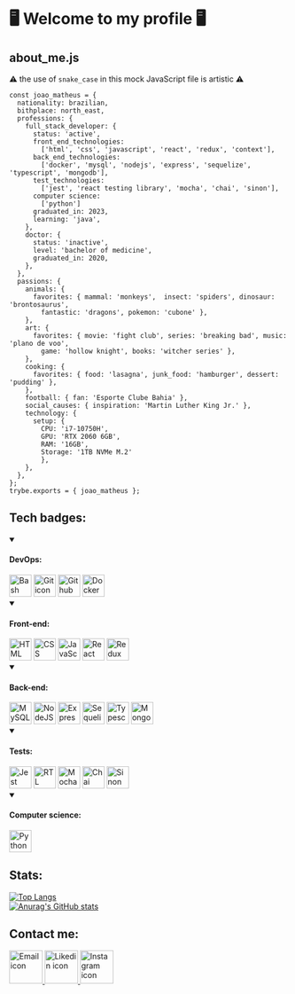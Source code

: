 # 🖥️ Welcome to my profile 🖥️
## about_me.js
⚠️ the use of ``` snake_case ```  in this mock JavaScript file is artistic ⚠️
```
const joao_matheus = {
  nationality: brazilian,
  bithplace: north_east,
  professions: {
    full_stack_developer: {
      status: 'active',
      front_end_technologies: 
        ['html', 'css', 'javascript', 'react', 'redux', 'context'],
      back_end_technologies: 
        ['docker', 'mysql', 'nodejs', 'express', 'sequelize', 'typescript', 'mongodb'],
      test_technologies: 
        ['jest', 'react testing library', 'mocha', 'chai', 'sinon'],
      computer science:
        ['python']
      graduated_in: 2023,
      learning: 'java',
    },
    doctor: {
      status: 'inactive',
      level: 'bachelor of medicine',
      graduated_in: 2020,
    },
  }, 
  passions: {
    animals: { 
      favorites: { mammal: 'monkeys',  insect: 'spiders', dinosaur: 'brontosaurus', 
        fantastic: 'dragons', pokemon: 'cubone' }, 
    },
    art: {
      favorites: { movie: 'fight club', series: 'breaking bad', music: 'plano de voo', 
        game: 'hollow knight', books: 'witcher series' },    
    },
    cooking: {
      favorites: { food: 'lasagna', junk_food: 'hamburger', dessert: 'pudding' },
    },
    football: { fan: 'Esporte Clube Bahia' },
    social_causes: { inspiration: 'Martin Luther King Jr.' },
    technology: {
      setup: { 
        CPU: 'i7-10750H',
        GPU: 'RTX 2060 6GB',
        RAM: '16GB',
        Storage: '1TB NVMe M.2'
        },
    },
  },
};
trybe.exports = { joao_matheus };
```
## Tech badges:
<div>
  
<details open>
<summary><h4>DevOps:</h4></summary>
<img src="https://cdn.jsdelivr.net/gh/devicons/devicon/icons/bash/bash-original.svg" height=40 alt="Bash icon"/>
<img src="https://cdn.jsdelivr.net/gh/devicons/devicon/icons/git/git-original.svg" height=40 alt="Git icon"/>
<img src="https://cdn.jsdelivr.net/gh/devicons/devicon/icons/github/github-original.svg" height=40 alt="Github icon"/>
<img src="https://cdn.jsdelivr.net/gh/devicons/devicon/icons/docker/docker-original.svg" height=40 alt="Docker icon"/>
</details>
 
<details open>
<summary><h4>Front-end:</h4></summary>
<img src="https://cdn.jsdelivr.net/gh/devicons/devicon/icons/html5/html5-original.svg" height=40 alt="HTML icon"/>
<img src="https://cdn.jsdelivr.net/gh/devicons/devicon/icons/css3/css3-original.svg" height=40 alt="CSS icon"/>
<img src="https://cdn.jsdelivr.net/gh/devicons/devicon/icons/javascript/javascript-original.svg" height=40 alt="JavaScript icon"/>
<img src="https://cdn.jsdelivr.net/gh/devicons/devicon/icons/react/react-original.svg" height=40 alt="React icon"/>
<img src="https://cdn.jsdelivr.net/gh/devicons/devicon/icons/redux/redux-original.svg" height=40 alt="Redux icon"/>
</details>

<details open>
<summary><h4>Back-end:</h4></summary>
<img src="https://cdn.jsdelivr.net/gh/devicons/devicon/icons/mysql/mysql-original.svg" height=40 alt="MySQL icon"/>
<img src="https://cdn.jsdelivr.net/gh/devicons/devicon/icons/nodejs/nodejs-original.svg" height=40 alt="NodeJS icon"/>
<img src="https://cdn.jsdelivr.net/gh/devicons/devicon/icons/express/express-original.svg" height=40 alt="Express icon"/>
<img src="https://cdn.jsdelivr.net/gh/devicons/devicon/icons/sequelize/sequelize-original.svg" height=40 alt="Sequelize icon"/>
<img src="https://cdn.jsdelivr.net/gh/devicons/devicon/icons/typescript/typescript-original.svg" height=40 alt="Typescript icon"/>
<img src="https://cdn.jsdelivr.net/gh/devicons/devicon/icons/mongodb/mongodb-original.svg" height=40 alt="MongoDB icon"/>
</details>
  
<details open>
<summary><h4>Tests:</h4></summary>
<img src="https://cdn.jsdelivr.net/gh/devicons/devicon/icons/jest/jest-plain.svg" height=40 alt="Jest icon"/>
<img src="https://testing-library.com/img/octopus-64x64.png" height=40 alt="RTL icon"/>
<img src="https://cdn.jsdelivr.net/gh/devicons/devicon/icons/mocha/mocha-plain.svg" height=40 alt="Mocha icon"/>
<img src="https://camo.githubusercontent.com/7ecbd4531436e4f20c1dba52a4fd4ac367cfcc20a2f62cfe7a10f32da306afc6/687474703a2f2f636861696a732e636f6d2f696d672f636861692d6c6f676f2e706e67" height=40 alt="Chai icon"/>
<img src="https://sinonjs.org/assets/images/logo.png" height=40 alt="Sinon icon"/>
</details>

<details open>
<summary><h4>Computer science:</h4></summary>
<img src="https://cdn.jsdelivr.net/gh/devicons/devicon/icons/python/python-original.svg" height=40 alt="Python icon"/>
</details>

</div>

## Stats: 
[![Top Langs](https://github-readme-stats.vercel.app/api/top-langs/?username=joao-matheus-franca&theme=slateorange&layout=compact&card_width=450)](https://github.com/anuraghazra/github-readme-stats)
</br>
[![Anurag's GitHub stats](https://github-readme-stats.vercel.app/api?username=joao-matheus-franca&show_icons=true&count_private=true&theme=slateorange&card_width=450)](https://github.com/anuraghazra/github-readme-stats)

## Contact me:
<a href="mailto:matheussfranca@live.com"> <img src="https://cdn-icons-png.flaticon.com/512/3686/3686989.png" height=60 alt="Email icon"/> </a> 
<a href="https://www.linkedin.com/in/joaomatheussilvafranca/"> <img src="https://cdn-icons-png.flaticon.com/512/145/145807.png" height=60 alt="Likedin icon"/> </a>
<a href="https://www.instagram.com/potato_joao_matheus/?hl=pt-br"> <img src="https://cdn-icons-png.flaticon.com/512/3955/3955024.png" height=60 alt="Instagram icon"/> </a>
          



